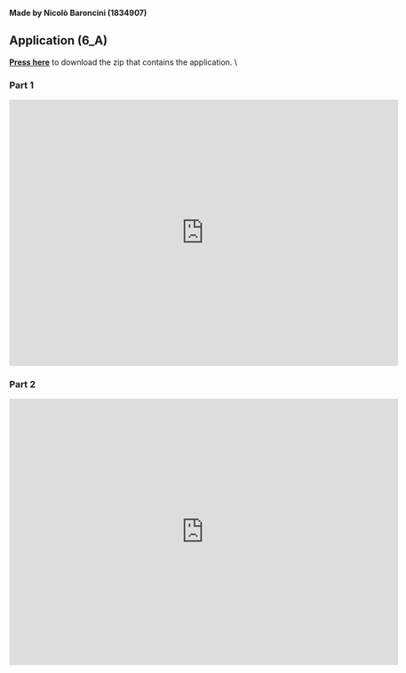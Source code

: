 **Made by Nicolò Baroncini (1834907)**
## Application (6_A)
**[Press here](https://drive.google.com/file/d/1ulPwevxZXO9NVJ5c3XfNs7Le1Hucw3pr/view?usp=sharing)** to download the zip that contains the application. \


### Part 1
<iframe src="https://user-images.githubusercontent.com/78324346/138348045-40511749-f795-4cf5-89f9-887947024897.mp4" width="700" height="480" frameborder="0" allowfullscreen=""> </iframe>




### Part 2
<iframe src="https://user-images.githubusercontent.com/78324346/138348051-a80620a2-cefa-4b67-82f3-ddf1278e2e6c.mp4" width="700" height="480" frameborder="0" allowfullscreen=""> </iframe>




